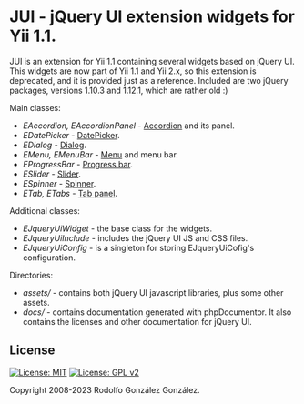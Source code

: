 # JUI - jQuery UI extension widgets for Yii 1.1.

JUI is an extension for Yii 1.1 containing several widgets based on jQuery UI. This widgets are now part of Yii 1.1 and Yii 2.x, so this extension is deprecated, and it is provided just as a reference. Included are two jQuery packages, versions 1.10.3 and 1.12.1, which are rather old :) 

Main classes:

* *EAccordion, EAccordionPanel* - [Accordion](https://jqueryui.com/accordion/) and its panel.
* *EDatePicker* - [DatePicker](https://jqueryui.com/datepicker/).
* *EDialog* - [Dialog](https://jqueryui.com/dialog/).
* *EMenu, EMenuBar* - [Menu](https://jqueryui.com/menu/) and menu bar.
* *EProgressBar* - [Progress bar](https://jqueryui.com/progressbar/).
* *ESlider* - [Slider](https://jqueryui.com/slider/).
* *ESpinner* - [Spinner](https://jqueryui.com/spinner/).
* *ETab, ETabs* - [Tab panel](https://jqueryui.com/tabs/).

Additional classes:

* *EJqueryUiWidget* - the base class for the widgets.
* *EJqueryUiInclude* - includes the jQuery UI JS and CSS files.
* *EJqueryUiConfig* - is a singleton for storing EJqueryUiCofig's configuration.

Directories:

* *assets/* - contains both jQuery UI javascript libraries, plus some other assets.
* *docs/* - contains documentation generated with phpDocumentor. It also contains the licenses and other documentation for jQuery UI.

## License

[![License: MIT](https://img.shields.io/badge/License-MIT-yellow.svg)](https://opensource.org/licenses/MIT) 
[![License: GPL v2](https://img.shields.io/badge/License-GPL_v2-blue.svg)](https://www.gnu.org/licenses/old-licenses/gpl-2.0.en.html)

Copyright 2008-2023 Rodolfo González González.
